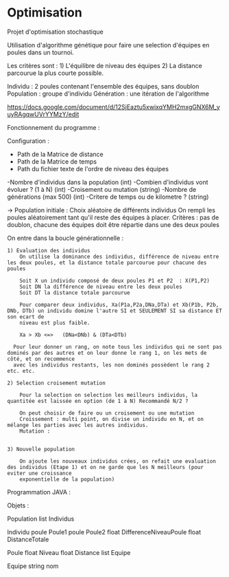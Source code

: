 ﻿# Optimisation
Projet d'optimisation stochastique

Utilisation d'algorithme génétique pour faire une selection d'équipes en poules dans un tournoi.

Les critères sont : 1) L'équilibre de niveau des équipes 2) La distance parcourue la plus courte possible.

Individu : 2 poules contenant l'ensemble des équipes, sans doublon
Population : groupe d'individu
Génération : une itération de l'algorithme

https://docs.google.com/document/d/12SjEaztu5xwixqYMH2mxgGNX6M_yuyRAgqwUVrYYMzY/edit

Fonctionnement du programme :

Configuration :

- Path de la Matrice de distance
- Path de la Matrice de temps
- Path du fichier texte de l'ordre de niveau des équipes

-Nombre d'individus dans la population  (int)
-Combien d'individus vont évoluer ? (1 à N) (int)
-Croisement ou mutation (string)
-Nombre de générations (max 500) (int)
-Critere de temps ou de kilometre ? (string)

-> Population initiale :
    Choix aléatoire de différents individus
    On rempli les poules aléatoirement tant qu'il reste des équipes à placer.
    Critères : pas de doublon, chacune des équipes doit être répartie dans une des deux poules
    
On entre dans la boucle générationnelle :

    1) Evaluation des individus
        On utilise la dominance des individus, différence de niveau entre les deux poules, et la distance totale parcourue pour chacune des poules
        
        Soit X un individu composé de deux poules P1 et P2  : X(P1,P2)
        Soit DN la différence de niveau entre les deux poules
        Soit DT la distance totale parcourue
        
        Pour comparer deux individus, Xa(P1a,P2a,DNa,DTa) et Xb(P1b, P2b, DNb, DTb) un individu domine l'autre SI et SEULEMENT SI sa distance ET son ecart de
        niveau est plus faible.
        
        Xa > Xb <=>   (DNa<DNb) & (DTa<DTb)
        
      Pour leur donner un rang, on note tous les individus qui ne sont pas dominés par des autres et on leur donne le rang 1, on les mets de côté, et on recommence
      avec les individus restants, les non dominés possèdent le rang 2 etc. etc.
        
    2) Selection croisement mutation
    
        Pour la selection on selection les meilleurs individus, la quantitée est laissée en option (de 1 à N) Recommandé N/2 ?
        
        On peut choisir de faire ou un croisement ou une mutation
        Croissement : multi point, on divise un individu en N, et on mélange les parties avec les autres individus.
        Mutation : 
        
    
    3) Nouvelle population
    
        On ajoute les nouveaux individus crées, on refait une evaluation des individus (Etape 1) et on ne garde que les N meilleurs (pour eviter une croissance
        exponentielle de la population)
    



Programmation JAVA :

Objets :

Population
    list Individus
    
Individu
    poule Poule1
    poule Poule2
    float DifferenceNiveauPoule
    float DistanceTotale
    
Poule
    float Niveau
    float Distance
    list Equipe

Equipe
    string nom
        
    

